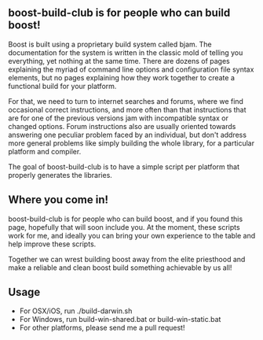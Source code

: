 boost-build-club is for people who can build boost!
---------------------------------------------------

Boost is built using a proprietary build system called bjam. The documentation for the
system is written in the classic mold of telling you everything, yet nothing at the same 
time. There are dozens of pages explaining the myriad of command line options and 
configuration file syntax elements, but no pages explaining how they work together to
create a functional build for your platform.

For that, we need to turn to internet searches and forums, where we find occasional
correct instructions, and more often than that instructions that are for one of the 
previous versions jam with incompatible syntax or changed options. Forum instructions
also are usually oriented towards answering one peculiar problem faced by an individual,
but don't address more general problems like simply building the whole library,
for a particular platform and compiler.

The goal of boost-build-club is to have a simple script per platform that properly
generates the libraries.

Where you come in!
------------------

boost-build-club is for people who can build boost, and if you found this page, 
hopefully that will soon include you. At the moment, these scripts work for me, and
ideally you can bring your own experience to the table and help improve these scripts.

Together we can wrest building boost away from the elite priesthood and make a reliable
and clean boost build something achievable by us all!

Usage
-----

- For OSX/iOS, run ./build-darwin.sh
- For Windows, run build-win-shared.bat or build-win-static.bat
- For other platforms, please send me a pull request!
